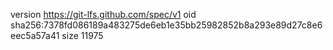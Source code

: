 version https://git-lfs.github.com/spec/v1
oid sha256:7378fd086189a483275de6eb1e35bb25982852b8a293e89d27c8e6eec5a57a41
size 11975
